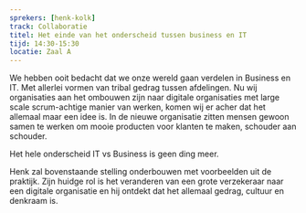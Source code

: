 ```yaml
---
sprekers: [henk-kolk]
track: Collaboratie
titel: Het einde van het onderscheid tussen business en IT 
tijd: 14:30-15:30
locatie: Zaal A
---
```

We hebben ooit bedacht dat we onze wereld gaan verdelen in Business en IT. Met allerlei vormen van tribal gedrag tussen afdelingen. 
Nu wij organisaties aan het ombouwen zijn naar digitale organisaties met large scale scrum-achtige manier van werken, komen wij er acher dat het allemaal maar een idee is.
In de nieuwe organisatie zitten mensen gewoon samen te werken om mooie producten voor klanten te maken, schouder aan schouder. 

Het hele onderscheid IT vs Business is geen ding meer.

Henk zal bovenstaande stelling onderbouwen met voorbeelden uit de praktijk. Zijn huidge rol is het veranderen van een grote verzekeraar naar
een digitale organisatie en hij ontdekt dat het allemaal gedrag, cultuur en denkraam is.

